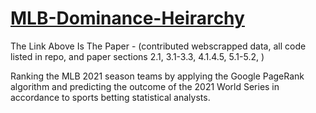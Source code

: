 # [MLB-Dominance-Heirarchy](https://github.com/bilan604/MLB-Dominance-Heirarchy/blob/main/RankingTheMLB.pdf)
The Link Above Is The Paper - (contributed webscrapped data, all code listed in repo, and paper sections 2.1, 3.1-3.3, 4.1.4.5, 5.1-5.2, )

Ranking the MLB 2021 season teams by applying the Google PageRank algorithm and predicting the outcome of the 2021 World Series in accordance to sports betting statistical analysts.  



